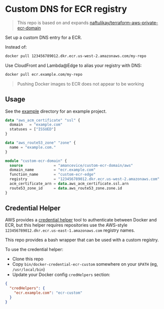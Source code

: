 # Custom DNS for ECR registry

> This repo is based on and expands [naftulikay/terraform-aws-private-ecr-domain](https://github.com/naftulikay/terraform-aws-private-ecr-domain)

Set up a custom DNS entry for a ECR.

Instead of:

```bash
docker pull 123456789012.dkr.ecr.us-west-2.amazonaws.com/my-repo
```

Use CloudFront and Lambda@Edge to alias your registry with DNS:

```bash
docker pull ecr.example.com/my-repo
```

> Pushing Docker images to ECR does not appear to be working

## Usage

See the [example](./example) directory for an example project.

```terraform
data "aws_acm_certificate" "ssl" {
  domain   = "example.com"
  statuses = ["ISSUED"]
}

data "aws_route53_zone" "zone" {
  name = "example.com."
}

module "custom-ecr-domain" {
  source              = "amancevice/custom-ecr-domain/aws"
  domain_name         = "ecr.example.com"
  function_name       = "custom-ecr-edge"
  registry            = "123456789012.dkr.ecr.us-west-2.amazonaws.com"
  acm_certificate_arn = data.aws_acm_certificate.ssl.arn
  route53_zone_id     = data.aws_route53_zone.zone.id
}
```

## Credential Helper

AWS provides a [credential helper](https://github.com/awslabs/amazon-ecr-credential-helper) tool to authenticate between Docker and ECR, but this helper requires repositories use the AWS-style `123456789012.dkr.ecr.us-east-1.amazonaws.com` registry names.

This repo provides a bash wrapper that can be used with a custom registry.

To use the credential helper:

  - Clone this repo
  - Copy `bin/docker-credential-ecr-custom` somewhere on your `$PATH` (eg, `/usr/local/bin`)
  - Update your Docker config `credHelpers` section:

```json
{
  "credHelpers": {
    "ecr.example.com": "ecr-custom"
  }
}

```
